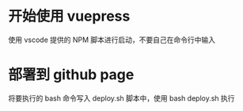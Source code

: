 # 开始使用 vuepress

使用 vscode 提供的 NPM 脚本进行启动，不要自己在命令行中输入

# 部署到 github page

将要执行的 bash 命令写入 deploy.sh 脚本中，使用 bash deploy.sh 执行